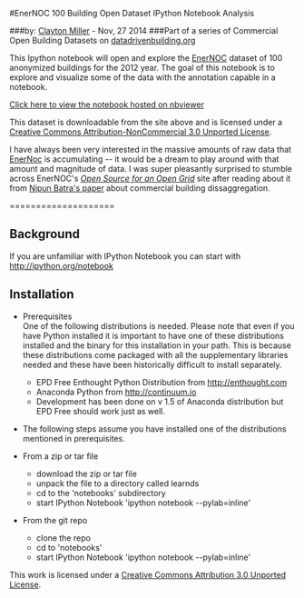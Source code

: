 #EnerNOC 100 Building Open Dataset IPython Notebook Analysis

###by: [Clayton Miller](https://www.researchgate.net/profile/Clayton_Miller2) - Nov, 27 2014
###Part of a series of Commercial Open Building Datasets on [datadrivenbuilding.org](http://datadrivenbuilding.org/)

This Ipython notebook will open and explore the [EnerNOC](http://open.enernoc.com/data/) dataset of 100 anonymized buildings for the 2012 year. The goal of this notebook is to explore and visualize some of the data with the annotation capable in a notebook.

[Click here to view the notebook hosted on nbviewer](http://nbviewer.ipython.org/github/cmiller8/EnerNOC-100-Building-Open-Dataset-Analysis/blob/master/EnerNOC%20Sample%20Dataset.ipynb)

This dataset is downloadable from the site above and is licensed under a [Creative Commons Attribution-NonCommercial 3.0 Unported License](http://creativecommons.org/licenses/by-nc/3.0/). 

I have always been very interested in the massive amounts of raw data that [EnerNoc](http://www.enernoc.com/) is accumulating -- it would be a dream to play around with that amount and magnitude of data. I was super pleasantly surprised to stumble across  EnerNOC's [*Open Source for an Open Grid*](http://open.enernoc.com/data/) site after reading about it from [Nipun Batra's paper](http://combed.github.io/#portfolio) about commercial building dissaggregation. 

====================

Background  
----------

If you are unfamiliar with IPython Notebook you can start with http://ipython.org/notebook


Installation  
------------

* Prerequisites  
One of the following distributions is needed. Please note that even if you have Python installed it is important to have one of these distributions installed and the binary for this installation in your path. This is because these distributions come packaged with all the supplementary libraries needed and these have been historically difficult to install separately.

  * EPD Free Enthought Python Distribution from http://enthought.com
  * Anaconda Python from http://continuum.io
  * Development has been done on v 1.5 of Anaconda distribution but EPD Free should work just as well.

* The following steps assume you have installed one of the distributions mentioned in prerequisites.

* From a zip or tar file
    * download the zip or tar file 
    * unpack the file to a directory called learnds
    * cd to the 'notebooks' subdirectory
    * start IPython Notebook 'ipython notebook --pylab=inline'
 
* From the git repo
    * clone the repo
    * cd to 'notebooks'
    * start IPython Notebook 'ipython notebook --pylab=inline'

This work is licensed under a [Creative Commons Attribution 3.0 Unported License](http://creativecommons.org/licenses/by/3.0/).

